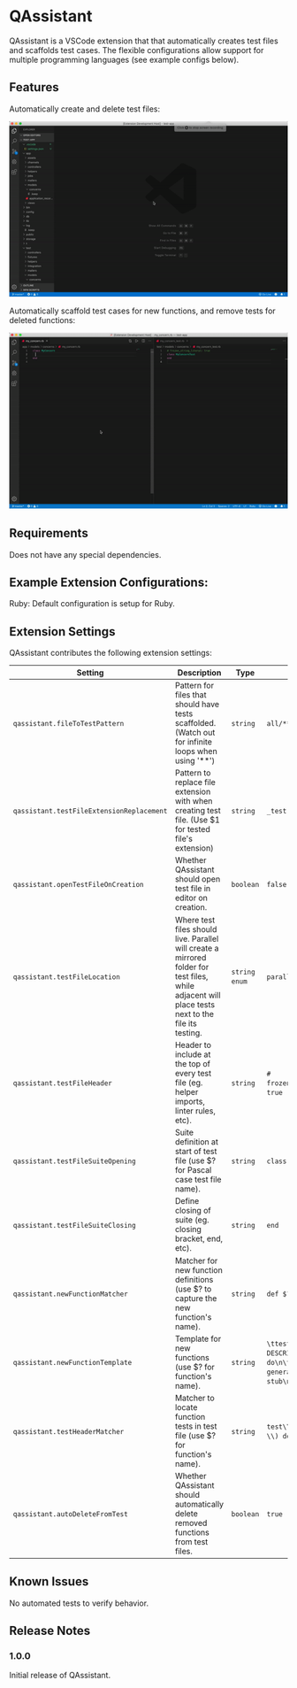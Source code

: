 # QAssistant

QAssistant is a VSCode extension that that automatically creates test files and scaffolds test cases. The flexible configurations allow support for multiple programming languages (see example configs below).

## Features

Automatically create and delete test files:

![Create and delete test files](images/create-delete-file-demo.gif)

Automatically scaffold test cases for new functions, and remove tests for deleted functions:

![Scaffold and remove test cases](images/create-delete-function-demo.gif)

## Requirements

Does not have any special dependencies.

## Example Extension Configurations:

Ruby: Default configuration is setup for Ruby.

## Extension Settings

QAssistant contributes the following extension settings:

| Setting                                   | Description                                                                                                                                        | Type          | Default                                                                       |
| ----------------------------------------- | -------------------------------------------------------------------------------------------------------------------------------------------------- | ------------- | ----------------------------------------------------------------------------- |
| `qassistant.fileToTestPattern`            | Pattern for files that should have tests scaffolded. (Watch out for infinite loops when using '\*\*')                                              | `string`      | `all/**`                                                                      |
| `qassistant.testFileExtensionReplacement` | Pattern to replace file extension with when creating test file. (Use \$1 for tested file's extension)                                              | `string`      | `_test.$1`                                                                    |
| `qassistant.openTestFileOnCreation`       | Whether QAssistant should open test file in editor on creation.                                                                                    | `boolean`     | `false`                                                                       |
| `qassistant.testFileLocation`             | Where test files should live. Parallel will create a mirrored folder for test files, while adjacent will place tests next to the file its testing. | `string enum` | `parallel` or `adjacent`                                                      |
| `qassistant.testFileHeader`               | Header to include at the top of every test file (eg. helper imports, linter rules, etc).                                                           | `string`      | `# frozen_string_literal: true`                                               |
| `qassistant.testFileSuiteOpening`         | Suite definition at start of test file (use \$? for Pascal case test file name).                                                                   | `string`      | `class $?`                                                                    |
| `qassistant.testFileSuiteClosing`         | Define closing of suite (eg. closing bracket, end, etc).                                                                                           | `string`      | `end`                                                                         |
| `qassistant.newFunctionMatcher`           | Matcher for new function definitions (use \$? to capture the new function's name).                                                                 | `string`      | `def $?`                                                                      |
| `qassistant.newFunctionTemplate`          | Template for new functions (use \$? for function's name).                                                                                          | `string`      | `\ttest('::$? <TEST DESCRIPTION>') do\n\t\t# auto generated test stub\n\tend` |
| `qassistant.testHeaderMatcher`            | Matcher to locate function tests in test file (use \$? for function's name).                                                                       | `string`      | `test\\(['\"]::$? .*?\\) do`                                                  |
| `qassistant.autoDeleteFromTest`           | Whether QAssistant should automatically delete removed functions from test files.                                                                  | `boolean`     | `true`                                                                        |

## Known Issues

No automated tests to verify behavior.

## Release Notes

### 1.0.0

Initial release of QAssistant.
